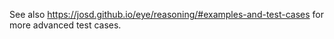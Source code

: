 See also https://josd.github.io/eye/reasoning/#examples-and-test-cases for more advanced test cases.
